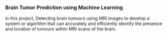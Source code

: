 ### Brain Tumor Prediction using Machine Learning
In this project, Detecting brain tumours using MRI images to develop a system or algorithm that can accurately and efficiently identify the presence and location of tumours within MRI scans of the brain.
